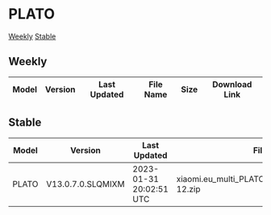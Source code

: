 # PLATO
[Weekly](#Weekly)  [Stable](#Stable)
## Weekly
| Model | Version | Last Updated | File Name | Size | Download Link |
| ---- | ---- | ---- | ---- | ---- | ---- |
## Stable
| Model | Version | Last Updated | File Name | Size | Download Link |
| ---- | ---- | ---- | ---- | ---- | ---- |
| PLATO | V13.0.7.0.SLQMIXM | 2023-01-31 20:02:51 UTC | xiaomi.eu_multi_PLATO_V13.0.7.0.SLQMIXM_v13-12.zip | 4.7 GB | [SourceForge](https://sourceforge.net/projects/xiaomi-eu-multilang-miui-roms/files/xiaomi.eu/MIUI-STABLE-RELEASES/MIUIv13/xiaomi.eu_multi_PLATO_V13.0.7.0.SLQMIXM_v13-12.zip/download) |
